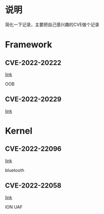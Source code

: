 # 说明

简化一下记录，主要把自己感兴趣的CVE做个记录

# Framework

## CVE-2022-20222

[link](https://android.googlesource.com/platform/system/bt/+/a47b8c7e985fb5aa253c5b1367a631c9c028b4aa)

OOB 

## CVE-2022-20229

[link](https://android.googlesource.com/platform/system/bt/+/a0c22fb6770dd8c70f45bed9070d4fb2c83d5289%5E%21/#F0)

# Kernel

## CVE-2022-22096

[link](https://source.codeaurora.org/quic/la/platform/vendor/qcom-opensource/system/bt/commit/?id=471f78b3129cc66d667e1b7a3f0b2059e19f05a5)

bluetooth

## CVE-2022-22058

[link](https://source.codeaurora.org/quic/la/kernel/msm-4.9/commit/?id=6186c322d99c4c35f18a777eef158486a9d24ec9)

ION UAF
